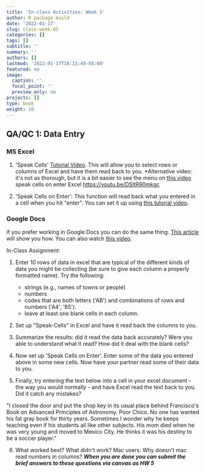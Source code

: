 ```yaml
---
title: 'In-class Activities: Week 5'
author: R package build
date: '2022-01-17'
slug: class-week-05
categories: []
tags: []
subtitle: ''
summary: ''
authors: []
lastmod: '2022-01-17T18:15:49-05:00'
featured: no
image:
  caption: ''
  focal_point: ''
  preview_only: no
projects: []
type: book
weight: 10
---
```


## QA/QC 1: Data Entry

###  MS Excel

1. 'Speak Cells' [Tutorial Video](https://youtu.be/5ZOsMe0aPt8). This will allow you to select rows or columns of Excel and have them read back to you. 
        *Alternative video: it's not as thorough, but it is a bit easier to see the menu on [this video](https://youtu.be/q6LOhQThvB8)
speak cells on enter Excel https://youtu.be/DSltR90mkgc

2. 'Speak Cells on Enter': This function will read back what you entered in a cell when you hit "enter". You can set it up using [this tutorial video](https://youtu.be/DSltR90mkgc).


### Google Docs

If you prefer working in Google Docs you can do the same thing. [This article](https://www.businessinsider.com/how-to-make-google-docs-read-to-you) will show you how. You can also watch [this video](https://youtu.be/3UmI5wo5kHg).

In-Class Assignment:

1) Enter 10 rows of data in excel that are typical of the different kinds of data you might be collecting (be sure to give each column a properly formatted name). Try the following:
    * strings (e.g., names of towns or people)
    * numbers
    * codes that are both letters ('AB') and combinations of rows and numbers ('A4', 'B5').
    * leave at least one blank cells in each column. 
    
2) Set up "Speak-Cells" in Excel and have it read back the columns to you. 

3) Summarize the results: did it read the data back accurately? Were you able to understand what it read? How did it deal with the blank cells?

4) Now set up 'Speak Cells on Enter'. Enter some of the data you entered above in some new cells. Now have your partner read some of their data to you.

5) Finally, try entering the text below into a cell in your excel document - the way you would normally - and have Excel read the text back to you. Did it catch any mistakes?

"I closed the door and put the shop key in its usual place behind Francisco's Book on Advanced Principles of Astronomy. Poor Chico. No one has wanted his fat gray book for thirty years. Sometimes I wonder why he keeps teaching even if his students all like other subjects. His mom died when he was very young and moved to Mexico City. He thinks it was his destiny to be a soccer player."

6) What worked best? What didn't work? Mac users: Why doesn't mac read numbers in columns?
**_When you are done you can submit the brief answers to these questions via canvas as HW 5_**


